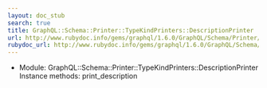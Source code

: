 ```yaml
---
layout: doc_stub
search: true
title: GraphQL::Schema::Printer::TypeKindPrinters::DescriptionPrinter
url: http://www.rubydoc.info/gems/graphql/1.6.0/GraphQL/Schema/Printer/TypeKindPrinters/DescriptionPrinter
rubydoc_url: http://www.rubydoc.info/gems/graphql/1.6.0/GraphQL/Schema/Printer/TypeKindPrinters/DescriptionPrinter
---
```


- Module: GraphQL::Schema::Printer::TypeKindPrinters::DescriptionPrinter
Instance methods:
print_description


